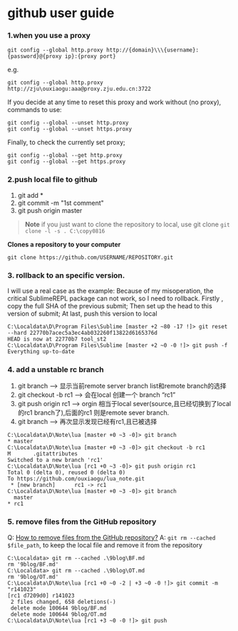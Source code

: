 github user guide
====

### 1.when you use a proxy 

```
git config --global http.proxy http://{domain}\\\{username}:{password}@{proxy ip}:{proxy port}
```
e.g.
```
git config --global http.proxy http://zju\ouxiaogu:aaa@proxy.zju.edu.cn:3722
```

If you decide at any time to reset this proxy and work without (no proxy), commands to use:

```
git config --global --unset http.proxy
git config --global --unset https.proxy
```
Finally, to check the currently set proxy;

```
git config --global --get http.proxy
git config --global --get https.proxy
```

### 2.push local file to github

1. git add *
2. git commit -m "1st comment"
3. git push origin master  

>**Note**
> if you just want to clone the repository to local, use git clone
> <code>git clone -l -s . C:\copy0816</code>

**Clones a repository to your computer**
```
git clone https://github.com/USERNAME/REPOSITORY.git
```

### 3. rollback to an specific version.
I will use a real case as the example: Because of my misoperation, the critical SublimeREPL package can not work, so I need to rollback. 
Firstly , copy the full SHA of the previous submit; Then set up the head to this version of submit; At last, push this version to local 

```
C:\Localdata\D\Program Files\Sublime [master +2 ~80 -17 !]> git reset --hard 22770b7acec5a3ec4ab032260f13822d6165376d
HEAD is now at 22770b7 tool_st2 
C:\Localdata\D\Program Files\Sublime [master +2 ~0 -0 !]> git push -f
Everything up-to-date
```
### 4. add a unstable rc branch

1. git branch -->  显示当前remote server branch list和remote branch的选择
2. git checkout -b rc1 --> 会在local 创建一个 branch “rc1”
3. git push origin rc1 --> orgin 相当于local sever(source,且已经切换到了local的rc1 branch了),后面的rc1 则是remote sever branch.
4. git branch --> 再次显示发现已经有rc1,且已被选择

```
C:\Localdata\D\Note\lua [master +0 ~3 -0]> git branch
* master
C:\Localdata\D\Note\lua [master +0 ~3 -0]> git checkout -b rc1
M       .gitattributes
Switched to a new branch 'rc1'
C:\Localdata\D\Note\lua [rc1 +0 ~3 -0]> git push origin rc1
Total 0 (delta 0), reused 0 (delta 0)
To https://github.com/ouxiaogu/lua_note.git
 * [new branch]      rc1 -> rc1
C:\Localdata\D\Note\lua [master +0 ~3 -0]> git branch
  master
* rc1
```

### 5. remove files from the GitHub repository 

Q: [How to remove files from the GitHub repository?](http://stackoverflow.com/questions/11121352/how-to-remove-files-from-the-github-repository)
A: `git rm --cached $file_path`, to keep the local file and remove it from the repository

```
C:\Localdata> git rm --cached .\9blog\BF.md
rm '9blog/BF.md'
C:\Localdata> git rm --cached .\9blog\OT.md
rm '9blog/OT.md'
C:\Localdata\D\Note\lua [rc1 +0 ~0 -2 | +3 ~0 -0 !]> git commit -m "r141023"
[rc1 d7209d0] r141023
 2 files changed, 658 deletions(-)
 delete mode 100644 9blog/BF.md
 delete mode 100644 9blog/OT.md
C:\Localdata\D\Note\lua [rc1 +3 ~0 -0 !]> git push
```
